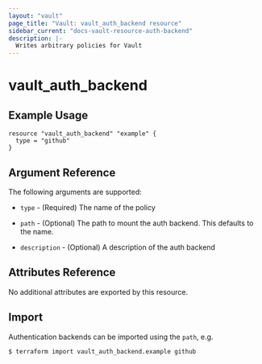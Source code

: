 ```yaml
---
layout: "vault"
page_title: "Vault: vault_auth_backend resource"
sidebar_current: "docs-vault-resource-auth-backend"
description: |-
  Writes arbitrary policies for Vault
---
```


# vault\_auth\_backend


## Example Usage

```hcl
resource "vault_auth_backend" "example" {
  type = "github"
}
```

## Argument Reference

The following arguments are supported:

* `type` - (Required) The name of the policy

* `path` - (Optional) The path to mount the auth backend. This defaults to the name.

* `description` - (Optional) A description of the auth backend

## Attributes Reference

No additional attributes are exported by this resource.

## Import

Authentication backends can be imported using the `path`, e.g.

```
$ terraform import vault_auth_backend.example github
```
